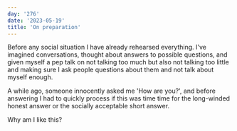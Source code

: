 ```yaml
---
day: '276'
date: '2023-05-19'
title: 'On preparation'
---
```


Before any social situation I have already rehearsed everything. I've imagined conversations, thought about answers to possible questions, and given myself a pep talk on not talking too much but also not talking too little and making sure I ask people questions about them and not talk about myself enough.

A while ago, someone innocently asked me 'How are you?', and before answering I had to quickly process if this was time time for the long-winded honest answer or the socially acceptable short answer.

Why am I like this?

